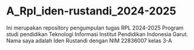 # A_Rpl_iden-rustandi_2024-2025
Ini merupakan repository pengumpulan tugas RPL 2024-2025 Program studi pendidikan Teknologi Informasi Institut Pendidikan Indonesia Garut. Nama saya adalah Iden Rustandi dengan NIM 22836007 kelas 3-A
